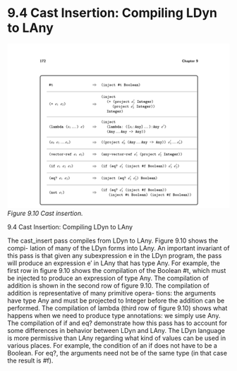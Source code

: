 # 9.4 Cast Insertion: Compiling LDyn to LAny

![Figure 9.10 Cast insertion....](images/page_186_vector_378.png)
*Figure 9.10 Cast insertion.*

9.4 Cast Insertion: Compiling LDyn to LAny

The cast_insert pass compiles from LDyn to LAny. Figure 9.10 shows the compi- lation of many of the LDyn forms into LAny. An important invariant of this pass is that given any subexpression e in the LDyn program, the pass will produce an expression e′ in LAny that has type Any. For example, the first row in figure 9.10 shows the compilation of the Boolean #t, which must be injected to produce an expression of type Any. The compilation of addition is shown in the second row of figure 9.10. The compilation of addition is representative of many primitive opera- tions: the arguments have type Any and must be projected to Integer before the addition can be performed. The compilation of lambda (third row of figure 9.10) shows what happens when we need to produce type annotations: we simply use Any. The compilation of if and eq? demonstrate how this pass has to account for some differences in behavior between LDyn and LAny. The LDyn language is more permissive than LAny regarding what kind of values can be used in various places. For example, the condition of an if does not have to be a Boolean. For eq?, the arguments need not be of the same type (in that case the result is #f).

